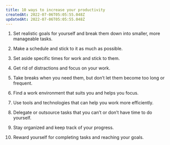 ```yaml
---
title: 10 ways to increase your productivity
createdAt: 2022-07-06T05:05:55.048Z
updatedAt: 2022-07-06T05:05:55.048Z
---
```


1. Set realistic goals for yourself and break them down into smaller, more manageable tasks.

2. Make a schedule and stick to it as much as possible.

3. Set aside specific times for work and stick to them.

4. Get rid of distractions and focus on your work.

5. Take breaks when you need them, but don’t let them become too long or frequent.

6. Find a work environment that suits you and helps you focus.

7. Use tools and technologies that can help you work more efficiently.

8. Delegate or outsource tasks that you can’t or don’t have time to do yourself.

9. Stay organized and keep track of your progress.

10. Reward yourself for completing tasks and reaching your goals.

